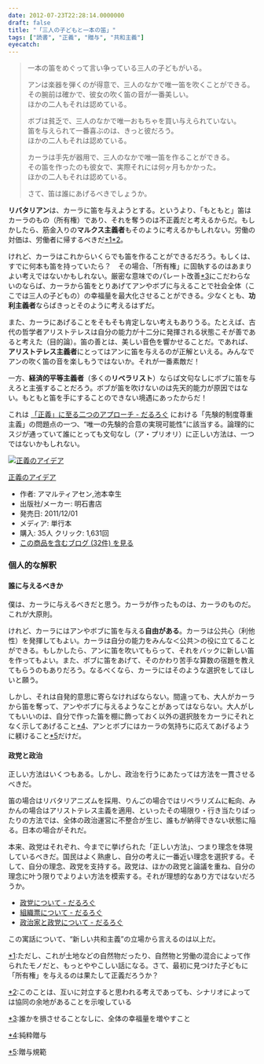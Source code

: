 ```yaml
---
date: 2012-07-23T22:28:14.0000000
draft: false
title: "「三人の子どもと一本の笛」"
tags: ["読書", "正義", "贈与", "共和主義"]
eyecatch: 
---
```


<blockquote>
<p>一本の笛をめぐって言い争っている三人の子どもがいる。</p><p>アンは楽器を弾くのが得意で、三人のなかで唯一笛を吹くことができる。<br />
その腕前は確かで、彼女の吹く笛の音が一番美しい。<br />
ほかの二人もそれは認めている。</p><p>ボブは貧乏で、三人のなかで唯一おもちゃを買い与えられていない。<br />
笛を与えられて一番喜ぶのは、きっと彼だろう。<br />
ほかの二人もそれは認めている。</p><p>カーラは手先が器用で、三人のなかで唯一笛を作ることができる。<br />
その笛を作ったのも彼女で、実際それには何ヶ月もかかった。<br />
ほかの二人もそれは認めている。</p><p>さて、笛は誰にあげるべきでしょうか。</p>

</blockquote>
<p><b>リバタリアン</b>は、カーラに笛を与えようとする。というより、「もともと」笛はカーラのもの（所有権）であり、それを奪うのは不正義だと考えるからだ。もしかしたら、筋金入りの<b>マルクス主義者</b>もそのように考えるかもしれない。労働の対価は、労働者に帰するべきだ<a href="#f-9d35e504" name="fn-9d35e504" title="ただし、これが土地などの自然物だったり、自然物と労働の混合によって作られたモノだと、もっとややこしい話になる。さて、最初に見つけた子どもに「所有権」を与えるのは果たして正義だろうか？">*1</a><a href="#f-da9f9a1e" name="fn-da9f9a1e" title="このことは、互いに対立すると思われる考えであっても、シナリオによっては協同の余地があることを示唆している">*2</a>。</p><p>けれど、カーラはこれからいくらでも笛を作ることができるだろう。もしくは、すでに何本も笛を持っていたら？　その場合、「所有権」に固執するのはあまりよい考えではないかもしれない。厳密な意味でのパレート改善<a href="#f-588b6c37" name="fn-588b6c37" title="誰かを損させることなしに、全体の幸福量を増やすこと">*3</a>にこだわらないのならば、カーラから笛をとりあげてアンやボブに与えることで社会全体（ここでは三人の子どもの）の幸福量を最大化させることができる。少なくとも、<b>功利主義者</b>ならばきっとそのように考えるはずだ。</p><p>また、カーラにあげることをそもそも肯定しない考えもありうる。たとえば、古代の哲学者アリストテレスは自分の能力が十二分に発揮される状態こそが善であると考えた（目的論）。笛の善とは、美しい音色を響かせることだ。であれば、<b>アリストテレス主義者</b>にとってはアンに笛を与えるのが正解といえる。みんなでアンの吹く笛の音を楽しもうではないか。それが一番素敵だ！</p><p>一方、<b>経済的平等主義者</b>（多くの<b>リベラリスト</b>）ならば文句なしにボブに笛を与えろと主張することだろう。ボブが笛を吹けないのは先天的能力が原因ではない。もともと笛を手にすることのできない境遇にあったからだ！</p><p>これは <a href="https://blog.daruyanagi.jp/entry/2012/07/22/163428">&#x300C;&#x6B63;&#x7FA9;&#x300D;&#x306B;&#x81F3;&#x308B;&#x4E8C;&#x3064;&#x306E;&#x30A2;&#x30D7;&#x30ED;&#x30FC;&#x30C1; - &#x3060;&#x308B;&#x308D;&#x3050;</a> における「先験的制度尊重主義」の問題点の一つ、“唯一の先験的合意の実現可能性”に該当する。論理的にスジが通っていて誰にとっても文句なし（ア・プリオリ）に正しい方法は、一つではないかもしれない。</p><p><div class="hatena-asin-detail"><a href="http://www.amazon.co.jp/exec/obidos/ASIN/4750334944/bestylesnet-22/"><img src="https://images-fe.ssl-images-amazon.com/images/I/41gi7vr6zOL._SL160_.jpg" class="hatena-asin-detail-image" alt="正義のアイデア" title="正義のアイデア"></a><div class="hatena-asin-detail-info"><p class="hatena-asin-detail-title"><a href="http://www.amazon.co.jp/exec/obidos/ASIN/4750334944/bestylesnet-22/">正義のアイデア</a></p><ul><li><span class="hatena-asin-detail-label">作者:</span> アマルティアセン,池本幸生</li><li><span class="hatena-asin-detail-label">出版社/メーカー:</span> 明石書店</li><li><span class="hatena-asin-detail-label">発売日:</span> 2011/12/01</li><li><span class="hatena-asin-detail-label">メディア:</span> 単行本</li><li><span class="hatena-asin-detail-label">購入</span>: 35人 <span class="hatena-asin-detail-label">クリック</span>: 1,631回</li><li><a href="http://d.hatena.ne.jp/asin/4750334944/bestylesnet-22" target="_blank">この商品を含むブログ (32件) を見る</a></li></ul></div><div class="hatena-asin-detail-foot"></div></div></p>

<div class="section">
<h3>個人的な解釈</h3>

<div class="section">
<h4>誰に与えるべきか</h4>
<p>僕は、カーラに与えるべきだと思う。カーラが作ったものは、カーラのものだ。これが大原則。</p><p>けれど、カーラにはアンやボブに笛を与える<b>自由がある</b>。カーラは公共心（利他性）を発揮してもよい。カーラは自分の能力をみんな＜公共＞の役に立てることができる。もしかしたら、アンに笛を吹いてもらって、それをバックに新しい笛を作ってもよい。また、ボブに笛をあげて、そのかわり苦手な算数の宿題を教えてもらうのもありだろう。なるべくなら、カーラにはそのような選択をしてほしいと願う。</p><p>しかし、それは自発的意思に寄らなければならない。間違っても、大人がカーラから笛を奪って、アンやボブに与えるようなことがあってはならない。大人がしてもいいのは、自分で作った笛を棚に飾っておく以外の選択肢をカーラにそれとなく示してあげること<a href="#f-9707af35" name="fn-9707af35" title="純粋贈与">*4</a>、アンとボブにはカーラの気持ちに応えてあげるように躾けること<a href="#f-b86f33a0" name="fn-b86f33a0" title="贈与規範">*5</a>だけだ。</p>

</div>
<div class="section">
<h4>政党と政治</h4>
<p>正しい方法はいくつもある。しかし、政治を行うにあたっては方法を一貫させるべきだ。</p><p>笛の場合はリバタリアニズムを採用、りんごの場合ではリベラリズムに転向、みかんの場合はアリストテレス主義を適用、といったその場限り・行き当たりばったりの方法では、全体の政治運営に不整合が生じ、誰もが納得できない状態に陥る。日本の場合がそれだ。</p><p>本来、政党はそれぞれ、今までに挙げられた「正しい方法」、つまり理念を体現しているべきだ。国民はよく熟慮し、自分の考えに一番近い理念を選択する。そして、自分の理念、政党を支持する。政党は、ほかの政党と論議を重ね、自分の理念に叶う限りでよりよい方法を模索する。それが理想的なあり方ではないだろうか。</p>

<ul>
<li><a href="https://blog.daruyanagi.jp/entry/2012/07/03/223253">&#x653F;&#x515A;&#x306B;&#x3064;&#x3044;&#x3066; - &#x3060;&#x308B;&#x308D;&#x3050;</a></li>
<li><a href="https://blog.daruyanagi.jp/entry/2012/04/06/134453">&#x7D44;&#x7E54;&#x7968;&#x306B;&#x3064;&#x3044;&#x3066; - &#x3060;&#x308B;&#x308D;&#x3050;</a></li>
<li><a href="https://blog.daruyanagi.jp/entry/2011/12/17/011345">&#x653F;&#x6CBB;&#x5BB6;&#x3068;&#x653F;&#x515A;&#x306B;&#x3064;&#x3044;&#x3066; - &#x3060;&#x308B;&#x308D;&#x3050;</a><b></b></li>
</ul><p>この寓話について、“新しい共和主義”の立場から言えるのは以上だ。</p>

</div>
</div><div class="footnote">
<p class="footnote"><a href="#fn-9d35e504" name="f-9d35e504" class="footnote-number">*1</a><span class="footnote-delimiter">:</span><span class="footnote-text">ただし、これが土地などの自然物だったり、自然物と労働の混合によって作られたモノだと、もっとややこしい話になる。さて、最初に見つけた子どもに「所有権」を与えるのは果たして正義だろうか？</span></p>
<p class="footnote"><a href="#fn-da9f9a1e" name="f-da9f9a1e" class="footnote-number">*2</a><span class="footnote-delimiter">:</span><span class="footnote-text">このことは、互いに対立すると思われる考えであっても、シナリオによっては協同の余地があることを示唆している</span></p>
<p class="footnote"><a href="#fn-588b6c37" name="f-588b6c37" class="footnote-number">*3</a><span class="footnote-delimiter">:</span><span class="footnote-text">誰かを損させることなしに、全体の幸福量を増やすこと</span></p>
<p class="footnote"><a href="#fn-9707af35" name="f-9707af35" class="footnote-number">*4</a><span class="footnote-delimiter">:</span><span class="footnote-text">純粋贈与</span></p>
<p class="footnote"><a href="#fn-b86f33a0" name="f-b86f33a0" class="footnote-number">*5</a><span class="footnote-delimiter">:</span><span class="footnote-text">贈与規範</span></p>
</div>